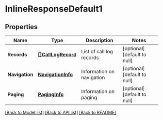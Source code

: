 # InlineResponseDefault1

## Properties
Name | Type | Description | Notes
------------ | ------------- | ------------- | -------------
**Records** | [**[]CallLogRecord**](CallLogRecord.md) | List of call log records | [optional] [default to null]
**Navigation** | [**NavigationInfo**](NavigationInfo.md) | Information on navigation | [optional] [default to null]
**Paging** | [**PagingInfo**](PagingInfo.md) | Information on paging | [optional] [default to null]

[[Back to Model list]](../README.md#documentation-for-models) [[Back to API list]](../README.md#documentation-for-api-endpoints) [[Back to README]](../README.md)


